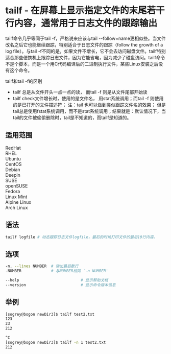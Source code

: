 # tailf - 在屏幕上显示指定文件的末尾若干行内容，通常用于日志文件的跟踪输出

tailf命令几乎等同于tail -f，严格说来应该与tail --follow=name更相似些。当文件改名之后它也能继续跟踪，特别适合于日志文件的跟踪（follow the growth of a log file）。与tail -f不同的是，如果文件不增长，它不会去访问磁盘文件。tailf特别适合那些便携机上跟踪日志文件，因为它能省电，因为减少了磁盘访问。tailf命令不是个脚本，而是一个用C代码编译后的二进制执行文件，某些Linux安装之后没有这个命令。

tailf和tail -f的区别

- tailf 总是从文件开头一点一点的读， 而tail -f 则是从文件尾部开始读
- tailf check文件增长时，使用的是文件名， 用stat系统调用；而tail -f 则使用的是已打开的文件描述符； 注：tail 也可以做到类似跟踪文件名的效果； 但是tail总是使用fstat系统调用，而不是stat系统调用；结果就是：默认情况下，当tail的文件被偷偷删除时，tail是不知道的，而tailf是知道的。

## 适用范围

<!-- <div class="svg linux">Linux</div> -->
<div class="svg redhat">RedHat</div>
<div class="svg rhel">RHEL</div>
<div class="svg ubuntu">Ubuntu</div>
<div class="svg centos">CentOS</div>
<div class="svg debian">Debian</div>
<div class="svg deepin">Deepin</div>
<div class="svg suse">SUSE</div>
<div class="svg opensuse">openSUSE</div>
<div class="svg fedora">Fedora</div>
<div class="svg linuxmint">Linux Mint</div>
<!-- <div class="svg mxlinux">MX Linux</div> -->
<div class="svg alpinelinux">Alpine Linux</div>
<div class="svg archlinux">Arch Linux</div>

## 语法

``` bash
tailf logfile # 动态跟踪日志文件logfile，最初的时候打印文件的最后10行内容。
```

## 选项

``` bash
-n, --lines NUMBER  # 输出最后数行
-NUMBER             # 与NUMBER相同 `-n NUMBER'

--help                           # 显示帮助文档
--version                        # 显示命令版本信息
```
## 举例

``` bash
[sogrey@bogon newDir3]$ tailf test2.txt
123
23
212

^C
[sogrey@bogon newDir3]$ tailf -n 1 test2.txt
212
```
